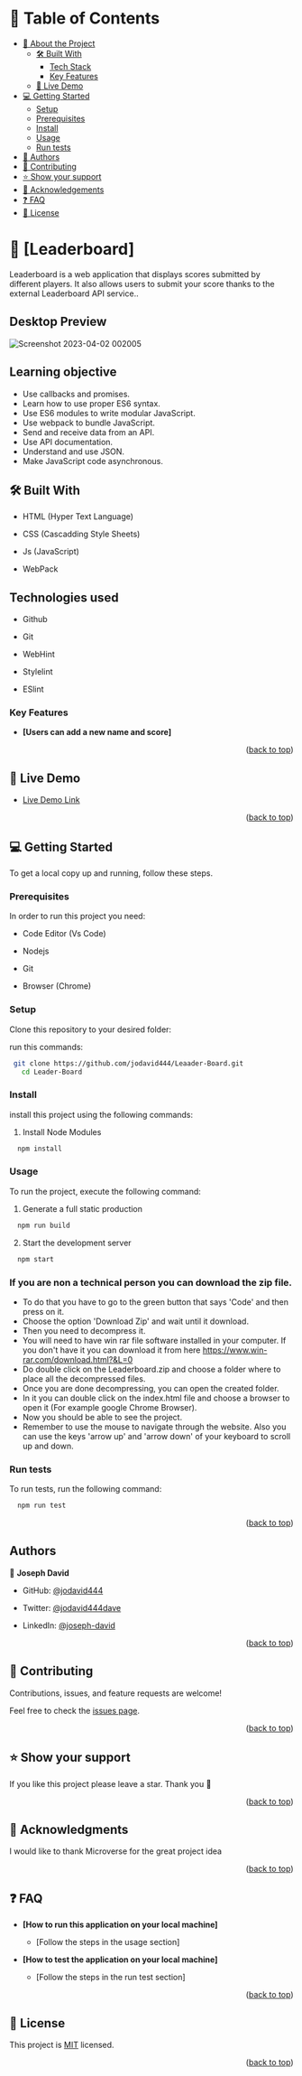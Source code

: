 # 📗 Table of Contents

- [📖 About the Project](#about-project)
  - [🛠 Built With](#built-with)
    - [Tech Stack](#tech-stack)
    - [Key Features](#key-features)
  - [🚀 Live Demo](#live-demo)
- [💻 Getting Started](#getting-started)
  - [Setup](#setup)
  - [Prerequisites](#prerequisites)
  - [Install](#install)
  - [Usage](#usage)
  - [Run tests](#run-tests)
- [👥 Authors](#authors)
- [🤝 Contributing](#contributing)
- [⭐️ Show your support](#support)
- [🙏 Acknowledgements](#acknowledgements)
- [❓ FAQ](#faq)
- [📝 License](#license)


# 📖 [Leaderboard] <a name="about-project"></a>

Leaderboard is a web application that displays scores submitted by different players. It also allows users to submit your score thanks to the external Leaderboard API service..

## Desktop Preview
![Screenshot 2023-04-02 002005](https://user-images.githubusercontent.com/100206273/229324479-955d95d5-6c97-404a-8245-7d9ab0dcd309.png)

## Learning objective 
- Use callbacks and promises.
- Learn how to use proper ES6 syntax.
- Use ES6 modules to write modular JavaScript.
- Use webpack to bundle JavaScript.
- Send and receive data from an API.
- Use API documentation.
- Understand and use JSON.
- Make JavaScript code asynchronous.


## 🛠 Built With <a name="built-with"></a>

- HTML (Hyper Text Language)

- CSS (Cascadding Style Sheets)

- Js (JavaScript)

- WebPack

## Technologies used

- Github

- Git

- WebHint

- Stylelint

- ESlint

### Key Features <a name="key-features"></a>

- **[Users can add a new name and score]**


<p align="right">(<a href="#readme-top">back to top</a>)</p>

## 🚀 Live Demo <a name="live-demo"></a>

- [Live Demo Link](https://jodavid444.github.io/Leader-Board/)

<p align="right">(<a href="#readme-top">back to top</a>)</p>

## 💻 Getting Started <a name="getting-started"></a>

To get a local copy up and running, follow these steps.

### Prerequisites

In order to run this project you need:

- Code Editor (Vs Code)

- Nodejs

- Git

- Browser (Chrome)

### Setup

Clone this repository to your desired folder:

run this commands:

```sh
 git clone https://github.com/jodavid444/Leaader-Board.git
   cd Leader-Board
```

### Install

install this project using the following commands:

1. Install Node Modules

```sh
  npm install
```

### Usage

To run the project, execute the following command:

1. Generate a full static production

```sh
  npm run build
```
2. Start the development server

```sh
  npm start
```

### If you are non a technical person you can download the zip file.

- To do that you have to go to the green button that says 'Code' and then press on it.
- Choose the option 'Download Zip' and wait until it download.
- Then you need to decompress it.
- You will need to have win rar file software installed in your computer. If you don't have it you can download it from here https://www.win-rar.com/download.html?&L=0
- Do double click on the Leaderboard.zip and choose a folder where to place all the decompressed files.
- Once you are done decompressing, you can open the created folder.
- In it you can double click on the index.html file and choose a browser to open it (For example google Chrome Browser).
- Now you should be able to see the project.
- Remember to use the mouse to navigate through the website. Also you can use the keys 'arrow up' and 'arrow down' of your keyboard to scroll up and down.

### Run tests

To run tests, run the following command:

```sh
  npm run test
```
<p align="right">(<a href="#readme-top">back to top</a>)</p>

## Authors <a name="authors"></a>

👤 **Joseph David**

- GitHub: [@jodavid444](https://github.com/jodavid444)

- Twitter: [@jodavid444dave](https://twitter.com/jodavid444dave)

- LinkedIn: [@joseph-david](https://www.linkedin.com/in/joseph-david-/)


<p align="right">(<a href="#readme-top">back to top</a>)</p>

## 🤝 Contributing <a name="contributing"></a>

Contributions, issues, and feature requests are welcome!

Feel free to check the [issues page](../../issues/).

<p align="right">(<a href="#readme-top">back to top</a>)</p>

## ⭐️ Show your support <a name="support"></a>

If you like this project please leave a star. Thank you 🙏

<p align="right">(<a href="#readme-top">back to top</a>)</p>

## 🙏 Acknowledgments <a name="acknowledgements"></a>

I would like to thank Microverse for the great project idea

<p align="right">(<a href="#readme-top">back to top</a>)</p>

## ❓ FAQ <a name="faq"></a>

- **[How to run this application on your local machine]**

  - [Follow the steps in the usage section]

- **[How to test the application on your local machine]**

  - [Follow the steps in the run test section]

<p align="right">(<a href="#readme-top">back to top</a>)</p>

## 📝 License <a name="license"></a>

This project is [MIT](./LICENSE) licensed.

<p align="right">(<a href="#readme-top">back to top</a>)</p>
